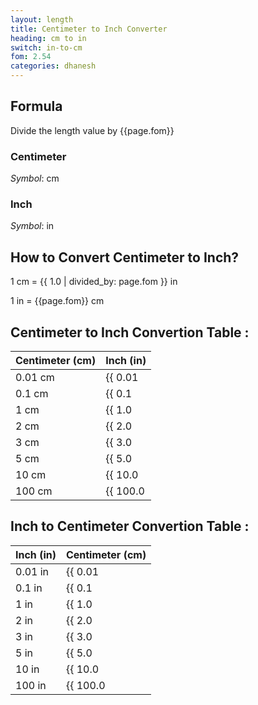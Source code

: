 ```yaml
---
layout: length
title: Centimeter to Inch Converter
heading: cm to in
switch: in-to-cm
fom: 2.54
categories: dhanesh
---
```


## Formula
Divide the length value by {{page.fom}}

### Centimeter
*Symbol*: cm

### Inch
*Symbol*: in

## How to Convert Centimeter to Inch?
1 cm = {{ 1.0 | divided_by: page.fom }} in

1 in = {{page.fom}} cm

## Centimeter to Inch Convertion Table :

| Centimeter (cm) | Inch (in) |
| ---- | ---- |
| 0.01 cm | {{ 0.01 | divided_by: page.fom | round: 12 }} in |
| 0.1 cm | {{ 0.1 | divided_by: page.fom | round: 12 }} in |
| 1 cm | {{ 1.0 | divided_by: page.fom | round: 12 }} in |
| 2 cm | {{ 2.0 | divided_by: page.fom | round: 12 }} in |
| 3 cm | {{ 3.0 | divided_by: page.fom | round: 12 }} in |
| 5 cm | {{ 5.0 | divided_by: page.fom | round: 12 }} in |
| 10 cm | {{ 10.0 | divided_by: page.fom | round: 12 }} in |
| 100 cm | {{ 100.0 | divided_by: page.fom | round: 12 }} in |

## Inch to Centimeter Convertion Table :

| Inch (in) | Centimeter (cm) |
| ---- | ---- |
| 0.01 in | {{ 0.01 | times: page.fom | round: 12 }} cm |
| 0.1 in | {{ 0.1 | times: page.fom | round: 12 }} cm |
| 1 in | {{ 1.0 | times: page.fom | round: 12 }} cm |
| 2 in | {{ 2.0 | times: page.fom | round: 12 }} cm |
| 3 in | {{ 3.0 | times: page.fom | round: 12 }} cm |
| 5 in | {{ 5.0 | times: page.fom | round: 12 }} cm |
| 10 in | {{ 10.0 | times: page.fom | round: 12 }} cm |
| 100 in | {{ 100.0 | times: page.fom | round: 12 }} cm |

<script>
selectInput[3].selected = true
selectOutput[4].selected = true
</script>
